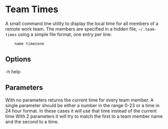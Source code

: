 # Team Times

A small command line utility to display the local time for all members of a remote work team. The members are specified in a hidden file, `~/.team-times` using a simple file format, one entry per line:

```
    name timezone
```

## Options

-h help

## Parameters

With no parameters returns the current time for every team member.
A single parameter should be either a number in the range 0-23 or a time in 24 hour format. In these cases it will use that time instead of the current time
With 2 parameters it will try to match the first to a team member name and the second to a time.
